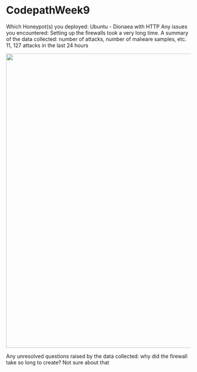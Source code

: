 # CodepathWeek9

Which Honeypot(s) you deployed: Ubuntu - Dionaea with HTTP
Any issues you encountered: Setting up the firewalls took a very long time. 
A summary of the data collected: number of attacks, number of malware samples, etc.
11, 127 attacks in the last 24 hours

<img src="https://github.com/sk8wt/CodePathWeek8/blob/master/attack.jpeg" width="800">

Any unresolved questions raised by the data collected: why did the firewall take so long to create? Not sure about that
